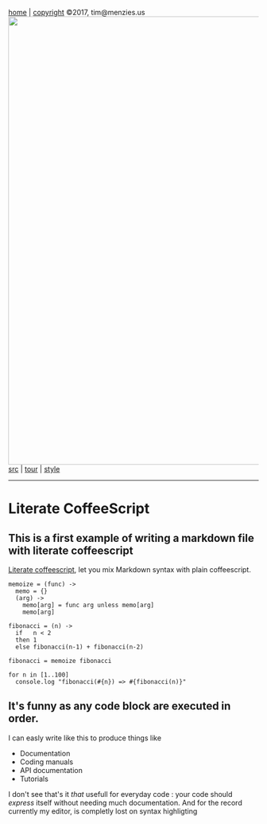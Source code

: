 [home](http://tiny.cc/koffeed) |
[copyright](https://github.com/koffeed/src/LICENSE.md) &copy;2017, tim&commat;menzies.us<br>
[<img width=900 src=https://raw.githubusercontent.com/koffeed/src/master/img/header.png>](http://tiny.cc/koffeed)<br>
[src](https://github.com/koffeed/src/tree/master/lib) |
[tour](https://github.com/koffeed/src/blob/master/docs/TOUR.md) |
[style](https://github.com/koffeed/src/blob/master/docs/STYLE.md) 
______

# Literate CoffeeScript

## This is a first example of writing a markdown file with literate coffeescript

[Literate coffeescript](http://coffeescript.org/#literate), let you
mix Markdown syntax with plain coffeescript.

    memoize = (func) ->
      memo = {}
      (arg) ->
        memo[arg] = func arg unless memo[arg]
        memo[arg]

    fibonacci = (n) ->
      if   n < 2
      then 1
      else fibonacci(n-1) + fibonacci(n-2)

    fibonacci = memoize fibonacci

    for n in [1..100]
      console.log "fibonacci(#{n}) => #{fibonacci(n)}"
    
## It's funny as any code block are executed in order.

I can easly write like this to produce things like 

* Documentation
* Coding manuals
* API documentation
* Tutorials

I don't see that's it *that* usefull for everyday code : your code
should *express* itself without needing much documentation.  And
for the record currently my editor, is completly lost on syntax
highligting

